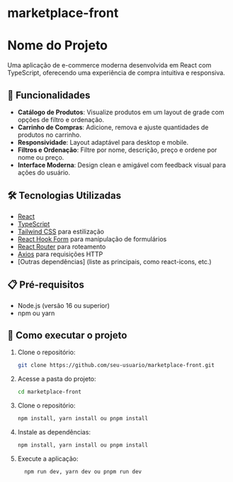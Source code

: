 # marketplace-front

# Nome do Projeto
Uma aplicação de e-commerce moderna desenvolvida em React com TypeScript, oferecendo uma experiência de compra intuitiva e responsiva.
## 🚀 Funcionalidades
- **Catálogo de Produtos**: Visualize produtos em um layout de grade com opções de filtro e ordenação.
- **Carrinho de Compras**: Adicione, remova e ajuste quantidades de produtos no carrinho.
- **Responsividade**: Layout adaptável para desktop e mobile.
- **Filtros e Ordenação**: Filtre por nome, descrição, preço e ordene por nome ou preço.
- **Interface Moderna**: Design clean e amigável com feedback visual para ações do usuário.

## 🛠 Tecnologias Utilizadas

- [React](https://reactjs.org/)
- [TypeScript](https://www.typescriptlang.org/)
- [Tailwind CSS](https://tailwindcss.com/) para estilização
- [React Hook Form](https://react-hook-form.com/) para manipulação de formulários
- [React Router](https://reactrouter.com/) para roteamento
- [Axios](https://axios-http.com/) para requisições HTTP
- [Outras dependências] (liste as principais, como react-icons, etc.)

## 📋 Pré-requisitos

- Node.js (versão 16 ou superior)
- npm ou yarn

## 🚀 Como executar o projeto

1. Clone o repositório:
   ```bash
   git clone https://github.com/seu-usuario/marketplace-front.git
2. Acesse a pasta do projeto:
   ```bash
   cd marketplace-front
3. Clone o repositório:
   ```bash
   npm install, yarn install ou pnpm install
4. Instale as dependências:
   ```bash
   npm install, yarn install ou pnpm install
5. Execute a aplicação:
   ```bash
     npm run dev, yarn dev ou pnpm run dev
  
   
